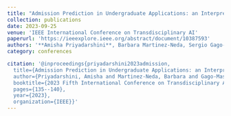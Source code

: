```yaml
---
title: "Admission Prediction in Undergraduate Applications: an Interpretable Deep Learning Approach"
collection: publications
date: 2023-09-25
venue: 'IEEE International Conference on Transdisciplinary AI'
paperurl: 'https://ieeexplore.ieee.org/abstract/document/10387593'
authors: '**Amisha Priyadarshini**, Barbara Martinez-Neda, Sergio Gago-Masague'
category: conferences

citation: '@inproceedings{priyadarshini2023admission,
  title={Admission Prediction in Undergraduate Applications: an Interpretable Deep Learning Approach},
  author={Priyadarshini, Amisha and Martinez-Neda, Barbara and Gago-Masague, Sergio},
  booktitle={2023 Fifth International Conference on Transdisciplinary AI (TransAI)},
  pages={135--140},
  year={2023},
  organization={IEEE}}'
---
```

